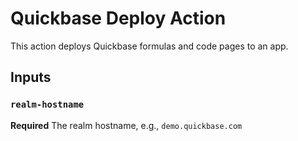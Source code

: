# Quickbase Deploy Action

This action deploys Quickbase formulas and code pages to an app.

## Inputs

### `realm-hostname`

**Required** The realm hostname, e.g., `demo.quickbase.com`
